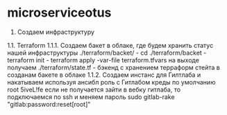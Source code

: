 # microserviceotus

1. Создаем инфраструктуру

1.1. Terraform
1.1.1. Создаем бакет в облаке, где будем хранить статус нашей инфраструктуры ./terraform/backet/
    - cd ./terraform/backet
    - terraform init
    - terraform apply -var-file terraform.tfvars
    на выходе получаем ./terraform/state.tf - бэкенд с хранением терраформ стейта в созданам бакете в облаке
1.1.2. Создаем инстанс для Гилтлаба и накатываем используя ансибл роль с Гитлабом
    креды по умолчанию
    root
    5iveL!fe
    если не получается зайти в вебку гитлаба, то подключаемся по ssh и меняем пароль
     sudo gitlab-rake "gitlab:password:reset[root]"
